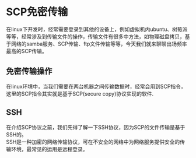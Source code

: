 # SCP免密传输
在linux下开发时，经常需要登录到其他的设备上，例如虚拟机内ubuntu、树莓派等等，经常涉及到传输文件的操作，传输文件有很多中方法，如物理磁盘拷贝，基于网络的samba服务、SCP传输、ftp文件传输等等，今天我们就来聊聊出场频率最高的SCP传输。
## 免密传输操作
在linux环境中，当我们需要在两台机器之间传输数据时，经常会用到SCP指令，这里的SCP指令其实就是基于SCP(secure copy)协议实现的软件.
## SSH
在介绍SCP协议之前，我们先得了解一下SSH协议，因为SCP的文件传输是基于SSH的。  
SSH是一种加密的网络传输协议，可在不安全的网络中为网络服务提供安全的传输环境，最常见的运用是远程登录。
